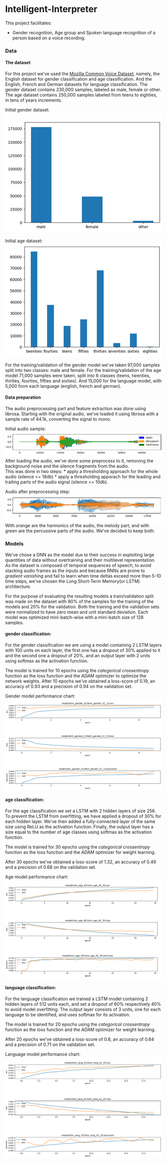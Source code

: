 # Intelligent-Interpreter

This project facilitates:

* Gender recognition, Age group and Spoken language recognition of a person based on a voice recording.

### Data
#### The dataset
For this project we've used the [Mozilla Common Voice Dataset][dataset], namely, the English dataset for gender classification and age classification. And the English, French and German datasets for language classification. The gender dataset contains 230,000 samples, labeled as male, female or other. The age dataset contains 250,000 samples labeled from teens to eighties, in tens of years increments.

Initial gender dataset:  
![initial_gender_dataset][0]

Initial age dataset:  
![initial_age_dataset][1]


For the training/validation of the gender model we've taken 97,000 samples split into two classes: male and female.
For the training/validation of the age model 71,000 samples were taken, split into 6 classes (teens, twenties, thirties, fourties, fifties and sixties). And 15,000 for the language model, with 5,000 from each language (english, french and german).

#### Data preparation
The audio preprocessing part and feature extraction was done using librosa.
Starting with the original audio, we've loaded it using librosa with a
sample rate of 44.1k, converting the signal to mono.  

Initial audio sample:  
![initial_audio][2]
After loading the audio, we've done some preprocess to it, removing
the background noise and the silence fragments from the audio.  
This was done in two steps:
    * apply a thresholding approach for the whole audio (silence <= 18db)
    * apply a thresholding apporach for the leading and trailing
      parts of the audio signal (silence <= 10db).

Audio after preprocessing step:
![audio_after_trim_threshold][3]
With orange are the harmonics of the audio, the melody part, and with green are
the percussive parts of the audio. We've decided to keep both.

### Models  

We've chose a DNN as the model due to their success in exploiting large quantities of data without overtraining and their multilevel representation.
As the dataset is composed of temporal sequences of speech, to avoid stacking audio frames as the inputs and because RNNs are prone to _gradient vanishing_ and fail to learn when time deltas exceed more than 5-10 time steps, we've chosen the Long Short-Term Memory(or LSTM) architecture.

For the purpose of evaluating the resulting models a train/validation split was made on the dataset with 80% of the samples for the training of the models and 20% for the validation.
Both the training and the validation sets were normalized to have zero mean and unit standard deviation.
Each model was optimized mini-batch-wise with a mini-batch size of 128 samples.


#### gender classification:

For the gender classification we are using a model containing 2 LSTM layers with 100 units on each layer, the first one has a dropout of 30% applied to it and the second one a dropout of 20%, and an output layer with 2 units using softmax as the activation function.

The model is trained for 10 epochs using the _categorical crossentropy_ function as the loss function and the _ADAM_ optimizer to optimize the network weights.
After 10 epochs we've obtained a loss-score of 0.19, an accuracy of 0.93 and a precision of 0.94 on the validation set.

Gender model performance chart:
![lstm_gender_41_performance][4]

#### age classification:

For the age classification we set a LSTM with 2 hidden layers of size 256. To prevent the LSTM from overfitting, we have applied a dropout of 30% for each hidden layer. We've then added a fully-connected layer of the same size using ReLU as the activation function. Finally, the output layer has a size equal to the number of age classes using softmax as the activation function.

The model is trained for 30 epochs using the _categorical crossentropy_ function as the loss function and the _ADAM_ optimizer for weight learning.

After 30 epochs we've obtained a loss-score of 1.32, an accuracy of 0.49 and a precision of 0.68 on the validation set.

Age model performance chart:  
![lstm_age_41_performance][5]

#### language classification:

For the language classification we trained a LSTM model containing 2 hidden layers of 512 units each, and set a dropout of 60% respectively 40% to avoid model overfitting.
The output layer consists of 3 units, one for each language to be identified, and uses softmax for its activation.

The model is trained for 20 epochs using the _categorical crossentropy_ function as the loss function and the _ADAM_ optimizer for weight learning.

After 20 epochs we've obtained a loss-score of 0.8, an accuracy of 0.64 and a precision of 0.71 on the validation set.

Language model performance chart:
![lstm_lang_41_performance][6]


[dataset]: https://voice.mozilla.org/en/datasets
[0]: images/initial_gender_dataset.png
[1]: images/initial_age_dataset.png
[2]: images/initial_loaded_audio.png
[3]: images/audio_after_trim_threshold.png
[4]: images/lstm_gender_41_performance.png
[5]: images/lstm_age_41_performance.png
[6]: images/lstm_lang_41_performance.png
